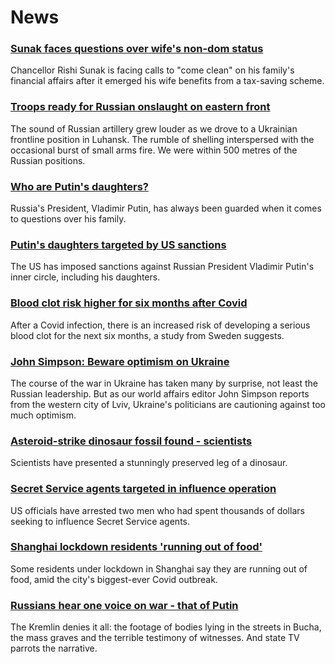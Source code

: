 # News
### [Sunak faces questions over wife's non-dom status](https://www.bbc.com/news/uk-politics-61017993)
Chancellor Rishi Sunak is facing calls to "come clean" on his family's financial affairs after it emerged his wife benefits from a tax-saving scheme.
### [Troops ready for Russian onslaught on eastern front](https://www.bbc.com/news/world-europe-61018959)
The sound of Russian artillery grew louder as we drove to a Ukrainian frontline position in Luhansk. The rumble of shelling interspersed with the occasional burst of small arms fire. We were within 500 metres of the Russian positions.
### [Who are Putin's daughters?](https://www.bbc.com/news/world-europe-61011141)
Russia's President, Vladimir Putin, has always been guarded when it comes to questions over his family.
### [Putin's daughters targeted by US sanctions](https://www.bbc.com/news/world-us-canada-61005388)
The US has imposed sanctions against Russian President Vladimir Putin's inner circle, including his daughters.
### [Blood clot risk higher for six months after Covid](https://www.bbc.com/news/health-61010090)
After a Covid infection, there is an increased risk of developing a serious blood clot for the next six months, a study from Sweden suggests.
### [John Simpson: Beware optimism on Ukraine](https://www.bbc.com/news/world-europe-61018275)
The course of the war in Ukraine has taken many by surprise, not least the Russian leadership. But as our world affairs editor John Simpson reports from the western city of Lviv, Ukraine's politicians are cautioning against too much optimism.
### [Asteroid-strike dinosaur fossil found - scientists](https://www.bbc.com/news/science-environment-61013740)
Scientists have presented a stunningly preserved leg of a dinosaur.
### [Secret Service agents targeted in influence operation](https://www.bbc.com/news/world-us-canada-61019127)
US officials have arrested two men who had spent thousands of dollars seeking to influence Secret Service agents. 
### [Shanghai lockdown residents 'running out of food'](https://www.bbc.com/news/world-asia-china-61019975)
Some residents under lockdown in Shanghai say they are running out of food, amid the city's biggest-ever Covid outbreak.
### [Russians hear one voice on war - that of Putin](https://www.bbc.com/news/world-europe-61008293)
The Kremlin denies it all: the footage of bodies lying in the streets in Bucha, the mass graves and the terrible testimony of witnesses. And state TV parrots the narrative. 
